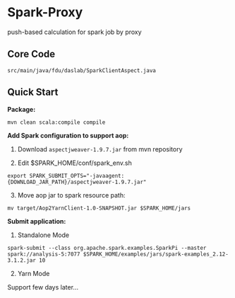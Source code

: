 # Spark-Proxy
push-based calculation for spark job by proxy

## Core Code
`src/main/java/fdu/daslab/SparkClientAspect.java`

## Quick Start

**Package:**

```shell
mvn clean scala:compile compile
```

**Add Spark configuration to support aop:**

1. Download `aspectjweaver-1.9.7.jar` from mvn repository

2. Edit $SPARK_HOME/conf/spark_env.sh

  ```shell
  export SPARK_SUBMIT_OPTS="-javaagent:{DOWNLOAD_JAR_PATH}/aspectjweaver-1.9.7.jar"
  ```

3. Move aop jar to spark resource path:

  ```shell
  mv target/Aop2YarnClient-1.0-SNAPSHOT.jar $SPARK_HOME/jars
  ```


**Submit application:**

1. Standalone Mode

  ```shell
  spark-submit --class org.apache.spark.examples.SparkPi --master spark://analysis-5:7077 $SPARK_HOME/examples/jars/spark-examples_2.12-3.1.2.jar 10
  ```

2. Yarn Mode

  Support few days later...
